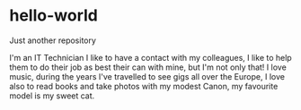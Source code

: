 # hello-world
Just another repository

I'm an IT Technician I like to have a contact with my colleagues, I like to help them to do their job as best their can with mine, but I'm not only that!
I love music, during the years I've travelled to see gigs all over the Europe, I love also to read books and take photos with my modest Canon, my favourite model is my sweet cat.
